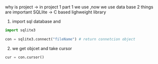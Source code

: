 why is project
-> in project 1 part 1 we use ,now we use data base 
2 things are important
SQLlite -> C based lighweight library  
1. import sql database and
```python
import sqlite3
 
con = sqlite3.connect("fileName") # return connetcion object 
```
2. we get objcet and take cursor 
```python
cur = con.cursor()
```

